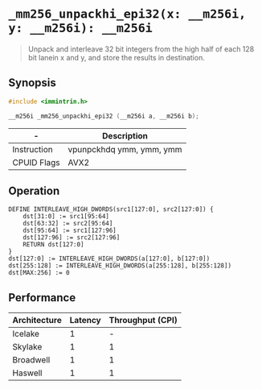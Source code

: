 `_mm256_unpackhi_epi32(x: __m256i, y: __m256i): __m256i`
========================================================

> Unpack and interleave 32 bit integers from the high half of each 128 bit lanein x and y, and store the results in destination.

## Synopsis

```c
#include <immintrin.h>

__m256i _mm256_unpackhi_epi32 (__m256i a, __m256i b);
```

| -           | Description              |
| ----------- | ------------------------ |
| Instruction | vpunpckhdq ymm, ymm, ymm |
| CPUID Flags | AVX2                     |

## Operation

```
DEFINE INTERLEAVE_HIGH_DWORDS(src1[127:0], src2[127:0]) {
	dst[31:0] := src1[95:64] 
	dst[63:32] := src2[95:64] 
	dst[95:64] := src1[127:96] 
	dst[127:96] := src2[127:96] 
	RETURN dst[127:0]	
}
dst[127:0] := INTERLEAVE_HIGH_DWORDS(a[127:0], b[127:0])
dst[255:128] := INTERLEAVE_HIGH_DWORDS(a[255:128], b[255:128])
dst[MAX:256] := 0
```

## Performance

| Architecture | Latency | Throughput (CPI) |
| ------------ | ------- | ---------------- |
| Icelake      | 1       | -                |
| Skylake      | 1       | 1                |
| Broadwell    | 1       | 1                |
| Haswell      | 1       | 1                |
